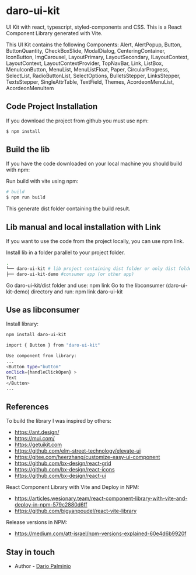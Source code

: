 # daro-ui-kit

UI Kit with react, typescript, styled-components and CSS. This is a React Component Library generated with Vite.

This UI Kit contains the following Components: Alert, AlertPopup, Button, ButtonQuantity, CheckBoxSlide, ModalDialog, CenteringContainer, IconButton, ImgCarousel, LayoutPrimary, LayoutSecondary, ILayoutContext, LayoutContext, LayoutContextProvider, TopNavBar, Link, ListBox, MenuIconButton, MenuList, MenuListFloat, Paper, CircularProgress, SelectList, RadioButtonList, SelectOptions, BulletsStepper, LinksStepper, TextsStepper, SingleAttrTable, TextField, Themes, AcordeonMenuList, AcordeonMenuItem


## Code Project Installation

If you download the project from github you must use npm:

```bash
$ npm install
```

## Build the lib

If you have the code downloaded on your local machine you should build with npm:

Run build with vite using npm:
```bash
# build
$ npm run build
```

This generate dist folder containing the build result.

## Lib manual and local installation with Link

If you want to use the code from the project locally, you can use npm link.

Install lib in a folder parallel to your project folder.

```bash
.
└── daro-ui-kit # lib project containing dist folder or only dist folder
├── daro-ui-kit-demo #consumer app (or other app)

```
Go daro-ui-kit/dist folder and use: npm link
Go to the libconsumer (daro-ui-kit-demo) directory and run: npm link daro-ui-kit

## Use as libconsumer

Install library:
```bash
npm install daro-ui-kit
```

```bash
import { Button } from "daro-ui-kit"

Use component from library:
...
<Button type="button" 
onClick={handleClickOpen} >
Text
</Button>
...
```

## References


To build the library I was inspired by others:
- https://ant.design/
- https://mui.com/
- https://getuikit.com
- https://github.com/elm-street-technology/elevate-ui
- https://gitee.com/heerzhang/customize-easy-ui-component
- https://github.com/bx-design/react-grid
- https://github.com/bx-design/react-icons
- https://github.com/bx-design/react-ui

React Component Library with Vite and Deploy in NPM:
- https://articles.wesionary.team/react-component-library-with-vite-and-deploy-in-npm-579c2880d6ff
- https://github.com/bigyanpoudel/react-vite-library

Release versions in NPM:
- https://medium.com/att-israel/npm-versions-explained-60e4d6b9920f


## Stay in touch

- Author - [Dario Palminio](linkedin.com/in/palminio)
